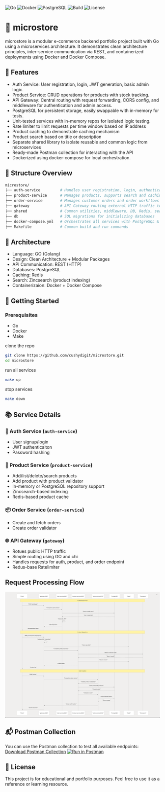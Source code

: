 ![Go](https://img.shields.io/badge/Go-1.21-blue)
![Docker](https://img.shields.io/badge/Docker-Enabled-blue)
![PostgreSQL](https://img.shields.io/badge/PostgreSQL-Supported-blue)
![Build](https://img.shields.io/badge/Build-Passing-brightgreen)
![License](https://img.shields.io/badge/License-MIT-green)

# 🏬 microstore 
microstore is a modular e-commerce backend portfolio project built with Go using a microservices architecture. It demonstrates clean architecture principles, inter-service communication via REST, and containerized deployments using Docker and Docker Compose.

## 🔧 Features

- Auth Service: User registration, login, JWT generation, basic admin logic.
- Product Service: CRUD operations for products with stock tracking.
- API Gateway: Central routing with request forwarding, CORS config, and middleware for authentication and admin access.
- PostgreSQL for persistent storage, easily swappable with in-memory for tests.
- Unit-tested services with in-memory repos for isolated logic testing.
- Rate limiter to limit requests per time window based on IP address
- Product caching to demonstrate caching mechanism
- Product search based on title or description
- Separate shared library to isolate reusable and common logic from microservices
- Ready-made Postman collection for interacting with the API
- Dockerized using docker-compose for local orchestration.

## 📁 Structure Overview
```graphql
microstore/
├── auth-service         # Handles user registration, login, authentication, and rate limitiing
├── product-service      # Manages products, supports search and caching
├── order-service        # Manages customer orders and order workflows
├── gateway              # API Gateway routing external HTTP traffic to services
├── shared               # Common utilities, middleware, DB, Redis, search clients
├── db                   # SQL migrations for initializing databases
├── docker-compose.yml   # Orchestrates all services with PostgreSQL & Redis
├── Makefile             # Common build and run commands

```

## 🧩 Architecture

- Language: GO (Golang)
- Design: Clean Architecture + Modular Packages
- API Communication: REST (HTTP)
- Databases: PostgreSQL
- Caching: Redis
- Search: Zincsearch (product indexing)
- Containerizaion: Docker + Docker Compose

## 🚀 Getting Started
### Prerequisites
- Go
- Docker
- Make

clone the repo
```bash
git clone https://github.com/cushydigit/microstore.git
cd microstore

```

run all services
```bash
make up

```

stop services
```bash
make down

```

## 📚 Service Details

### 🔐 Auth Service (`auth-service`)
- User signup/login
- JWT authenticaiton
- Password hashing

### 🛒 Product Service (`product-service`)
- Add/list/delete/search products
- Add product with product validator
- In-memory or PostgreSQL repository support
- Zincsearch-based indexing
- Redis-based product cache

### 📦 Order Service (`order-service`)
- Create and fetch orders 
- Create order validator

### 🌐 API Gateway (`gateway`)
- Rotues public HTTP traffic
- Simple routing using GO and chi
- Handles requests for auth, product, and order endpoint
- Redus-base Ratelimiter

## Request Processing Flow

![App Screenshot](./assets/microstore_flow_overview.png)

## 📬 Postman Collection

You can use the Postman collection to test all available endpoints:
[Download Postman Collection](./postman/microstore.api.postman_collection.json)
[![Run in Postman](https://run.pstmn.io/button.svg)](https://www.postman.com/material-astronaut-37601285/cushydigit/folder/w8ksi5h/microstore-api?action=share&creator=21076955&ctx=documentatio)

## 📜 License

This project is for educational and portfolio purposes. Feel free to use it as a reference or learning resource.

